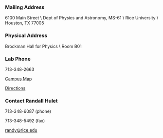 ### Mailing Address

6100 Main Street \\
Dept of Physics and Astronomy, MS-61 \\
Rice University \\
Houston, TX 77005

### Physical Address

Brockman Hall for Physics \\
Room B01

### Lab Phone

713-348-2663

 

[Campus Map](http://www.rice.edu/maps/maps.html)

[Directions](https://www.google.com/maps/dir//Brockman+Hall+for+Physics,+Houston,+TX+77005/@29.7200558,-95.4060534,14.04z/data=!4m8!4m7!1m0!1m5!1m1!1s0x8640c07c7ef70dfd:0x623fa7be31dc5829!2m2!1d-95.4016048!2d29.7196714)

 

### Contact Randall Hulet

713-348-6087 (phone)

713-348-5492 (fax)

[randy@rice.edu](mailto:randy@rice.edu)
